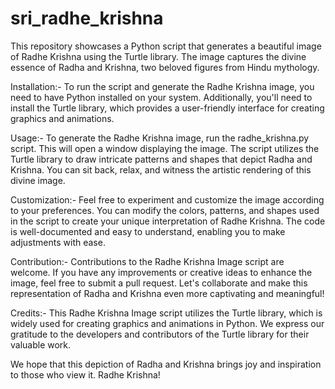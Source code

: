 # sri_radhe_krishna

This repository showcases a Python script that generates a beautiful image of Radhe Krishna using the Turtle library. The image captures the divine essence of Radha and Krishna, two beloved figures from Hindu mythology.

Installation:- To run the script and generate the Radhe Krishna image, you need to have Python installed on your system. Additionally, you'll need to install the Turtle library, which provides a user-friendly interface for creating graphics and animations.

Usage:- To generate the Radhe Krishna image, run the radhe_krishna.py script. This will open a window displaying the image. The script utilizes the Turtle library to draw intricate patterns and shapes that depict Radha and Krishna. You can sit back, relax, and witness the artistic rendering of this divine image.

Customization:- Feel free to experiment and customize the image according to your preferences. You can modify the colors, patterns, and shapes used in the script to create your unique interpretation of Radhe Krishna. The code is well-documented and easy to understand, enabling you to make adjustments with ease.

Contribution:- Contributions to the Radhe Krishna Image script are welcome. If you have any improvements or creative ideas to enhance the image, feel free to submit a pull request. Let's collaborate and make this representation of Radha and Krishna even more captivating and meaningful!

Credits:- This Radhe Krishna Image script utilizes the Turtle library, which is widely used for creating graphics and animations in Python. We express our gratitude to the developers and contributors of the Turtle library for their valuable work.

We hope that this depiction of Radha and Krishna brings joy and inspiration to those who view it. Radhe Krishna!
